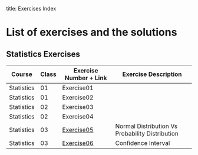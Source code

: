 title: Exercises Index

# List of exercises and the solutions

## Statistics Exercises

| Course     | Class | Exercise Number + Link                 | Exercise Description                            |
| ---------- | ----- | -------------------------------------- | ----------------------------------------------- |
| Statistics | 01    | Exercise01                             |                                                 |
| Statistics | 01    | Exercise02                             |                                                 |
| Statistics | 02    | Exercise03                             |                                                 |
| Statistics | 02    | Exercise04                             |                                                 |
| Statistics | 03    | [Exercise05](../exercises/exercise05/) | Normal Distribution Vs Probability Distribution |
| Statistics | 03    | [Exercise06](../exercises/exercise06/) | Confidence Interval                             |

